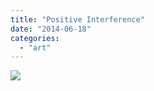 ```yaml
---
title: "Positive Interference"
date: "2014-06-18"
categories: 
  - "art"
---
```


[![](/wp-content/uploads/2014/04/2014-04-16-19.07.16-2.jpg)](/wp-content/uploads/2014/04/2014-04-16-19.07.16-2.jpg)
